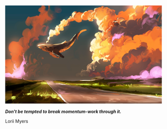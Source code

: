 <p align="center"><img src="readme.jpeg"></p>

_**Don't be tempted to break momentum-work through it.**_

Lorii Myers